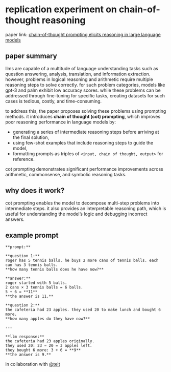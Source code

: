 # replication experiment on chain-of-thought reasoning

paper link: [chain-of-thought prompting elicits reasoning in large language models](https://arxiv.org/pdf/2201.11903)

## paper summary

llms are capable of a multitude of language understanding tasks such as question answering, analysis, translation, and information extraction. however, problems in logical reasoning and arithmetic require multiple reasoning steps to solve correctly. for such problem categories, models like gpt-3 and palm exhibit low accuracy scores. while these problems can be addressed through fine-tuning for specific tasks, creating datasets for such cases is tedious, costly, and time-consuming.

to address this, the paper proposes solving these problems using prompting methods. it introduces **chain of thought (cot) prompting**, which improves poor reasoning performance in language models by:

- generating a series of intermediate reasoning steps before arriving at the final solution,
- using few-shot examples that include reasoning steps to guide the model,
- formatting prompts as triples of `<input, chain of thought, output>` for reference.

cot prompting demonstrates significant performance improvements across arithmetic, commonsense, and symbolic reasoning tasks.

## why does it work?

cot prompting enables the model to decompose multi-step problems into intermediate steps. it also provides an interpretable reasoning path, which is useful for understanding the model’s logic and debugging incorrect answers.

## example prompt

```
**prompt:**

**question 1:**  
roger has 5 tennis balls. he buys 2 more cans of tennis balls. each can has 3 tennis balls.  
**how many tennis balls does he have now?**

**answer:**  
roger started with 5 balls.  
2 cans × 3 tennis balls = 6 balls.  
5 + 6 = **11**  
**the answer is 11.**

**question 2:**  
the cafeteria had 23 apples. they used 20 to make lunch and bought 6 more.  
**how many apples do they have now?**

---

**llm response:**  
the cafeteria had 23 apples originally.  
they used 20: 23 − 20 = 3 apples left.  
they bought 6 more: 3 + 6 = **9**  
**the answer is 9.**
```


in collaboration with [@telt](https://github.com/teltam)
